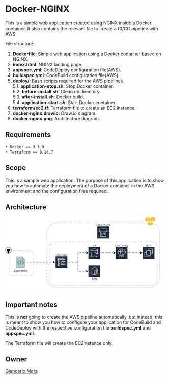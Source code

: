 # Docker-NGINX
This is a simple web application created using NGINX inside a Docker container. It also contains the relevant file to create a CI/CD pipeline with AWS.

File structure:
1. **Dockerfile**: Simple web application using a Docker container based on NGINX.
2. **index.html**: NGINX landing page.
3. **appspec.yml**: CodeDeploy configuration file(AWS).
4. **buildspec.yml**: CodeBuild configuration file(AWS).
5. **deploy/**: Bash scripts required for the AWS pipelines.\
  5.1. **application-stop.sh**: Stop Docker container.\
  5.2. **before-install.sh**: Clean up directory.\
  5.3. **after-install.sh**: Docker build.\
  5.4. **application-start.sh**: Start Docker container.
6. **terraform/ec2.tf**: Terraform file to create an EC2 instance.
7. **docker-nginx.drawio**: Draw.io diagram.
8. **docker-nginx.png**: Architecture diagram.

## Requirements
```
* Docker == 3.1.0
* Terraform == 0.14.7
```

## Scope
This is a sample web application. The purpose of this application is to show you how to automate the deployment of a Docker container in the AWS environment and the configuration files required.

## Architecture
![diagram](https://github.com/gmoraa/docker-nginx/blob/main/docker-nginx.png)

## Important notes
This is **not** going to create the AWS pipeline automatically, but instead, this is meant to show you how to configure your application for CodeBuild and CodeDeploy with the respective configuration file **buildspec.yml** and **appspec.yml**.

The Terraform file will create the EC2instance only.


## Owner
[Giancarlo Mora](mailto:giank.ma@gmail.com)